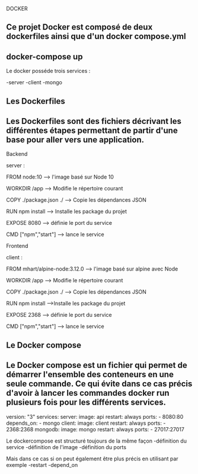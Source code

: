 DOCKER

Ce projet Docker est composé de deux dockerfiles ainsi que d'un docker compose.yml
----------------------------------
docker-compose up
----------------------------------
Le docker posséde trois services :

-server
-client
-mongo

Les Dockerfiles
---------------------------------
Les Dockerfiles sont des fichiers décrivant les différentes étapes permettant de partir d'une base pour aller vers une application.
---------------------------------
Backend

server :

FROM node:10       --> l'image basé sur Node 10

WORKDIR /app       --> Modifie le répertoire courant

COPY ./package.json ./  --> Copie les dépendances JSON

RUN npm install    --> Installe les package du projet

EXPOSE 8080             --> définie le port du service

CMD ["npm","start"]     --> lance le service

Frontend

client :

FROM mhart/alpine-node:3.12.0 --> l'image basé sur alpine avec Node

WORKDIR /app                  --> Modifie le répertoire courant

COPY ./package.json ./        --> Copie les dépendances JSON

RUN npm install               -->Installe les package du projet

EXPOSE 2368                   --> définie le port du service

CMD ["npm","start"]           --> lance le service

Le Docker compose
-------------------------------
Le Docker compose est un fichier qui permet de démarrer l'ensemble des conteneurs en une seule commande. Ce qui évite dans ce cas précis d'avoir à lancer les commandes docker run plusieurs fois pour les différents services.
-------------------------------
version: "3"
services:
    server:
        image: api
        restart: always
        ports: 
            - 8080:80
        depends_on: 
            - mongo
    client:
        image: client
        restart: always
        ports:
            - 2368:2368
    mongodb:
        image: mongo
        restart: always
        ports:
            - 27017:27017

Le dockercompose est structuré toujours de la même façon
-définition du service
-définition de l'image
-définition du ports

Mais dans ce cas si on peut également être plus précis en utilisant par exemple
-restart
-depend_on
